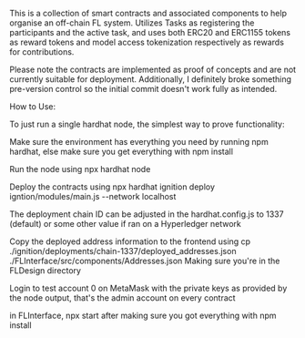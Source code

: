 This is a collection of smart contracts and associated components to help organise an off-chain FL system. Utilizes Tasks as registering the participants and the active task, and uses both ERC20 and ERC1155 tokens as reward tokens and model access tokenization respectively as rewards for contributions.

Please note the contracts are implemented as proof of concepts and are not currently suitable for deployment. Additionally, I definitely broke something pre-version control so the initial commit doesn't work fully as intended.


How to Use:

To just run a single hardhat node, the simplest way to prove functionality:

Make sure the environment has everything you need by running npm hardhat, else make sure you get everything with npm install

Run the node using npx hardhat node

Deploy the contracts using npx hardhat ignition deploy igntion/modules/main.js --network localhost

The deployment chain ID can be adjusted in the hardhat.config.js to 1337 (default) or some other value if ran on a Hyperledger network

Copy the deployed address information to the frontend using
cp ./ignition/deployments/chain-1337/deployed_addresses.json ./FLInterface/src/components/Addresses.json
Making sure you're in the FLDesign directory

Login to test account 0 on MetaMask with the private keys as provided by the node output, that's the admin account on every contract

in FLInterface, npx start after making sure you got everything with npm install